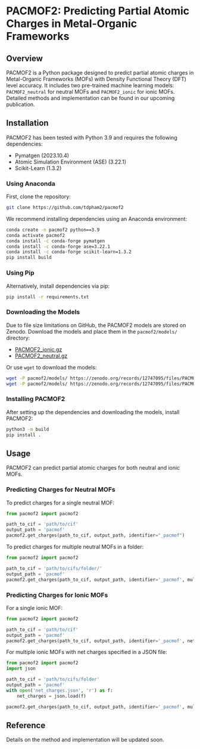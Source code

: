 # PACMOF2: Predicting Partial Atomic Charges in Metal-Organic Frameworks

## Overview
PACMOF2 is a Python package designed to predict partial atomic charges in Metal-Organic Frameworks (MOFs) with Density Functional Theory (DFT) level accuracy. It includes two pre-trained machine learning models: `PACMOF2_neutral` for neutral MOFs and `PACMOF2_ionic` for ionic MOFs. Detailed methods and implementation can be found in our upcoming publication.

## Installation
PACMOF2 has been tested with Python 3.9 and requires the following dependencies:

- Pymatgen (2023.10.4)
- Atomic Simulation Environment (ASE) (3.22.1)
- Scikit-Learn (1.3.2)

### Using Anaconda
First, clone the repository:
```bash
git clone https://github.com/tdpham2/pacmof2
```

We recommend installing dependencies using an Anaconda environment:

```bash
conda create -n pacmof2 python==3.9
conda activate pacmof2
conda install -c conda-forge pymatgen
conda install -c conda-forge ase=3.22.1
conda install -c conda-forge scikit-learn=1.3.2
pip install build
```

### Using Pip
Alternatively, install dependencies via pip:

```bash
pip install -r requirements.txt
```

### Downloading the Models
Due to file size limitations on GitHub, the PACMOF2 models are stored on Zenodo. Download the models and place them in the `pacmof2/models/` directory:

- [PACMOF2_ionic.gz](https://zenodo.org/records/12747095/files/PACMOF2_ionic.gz)
- [PACMOF2_neutral.gz](https://zenodo.org/records/12747095/files/PACMOF2_neutral.gz)

Or use `wget` to download the models:

```bash
wget -P pacmof2/models/ https://zenodo.org/records/12747095/files/PACMOF2_ionic.gz
wget -P pacmof2/models/ https://zenodo.org/records/12747095/files/PACMOF2_neutral.gz
```

### Installing PACMOF2
After setting up the dependencies and downloading the models, install PACMOF2:

```bash
python3 -m build
pip install .
```

## Usage
PACMOF2 can predict partial atomic charges for both neutral and ionic MOFs.

### Predicting Charges for Neutral MOFs
To predict charges for a single neutral MOF:

```python
from pacmof2 import pacmof2

path_to_cif = 'path/to/cif'
output_path = 'pacmof'
pacmof2.get_charges(path_to_cif, output_path, identifier="_pacmof")
```

To predict charges for multiple neutral MOFs in a folder:

```python
from pacmof2 import pacmof2

path_to_cif = 'path/to/cifs/folder/'
output_path = 'pacmof'
pacmof2.get_charges(path_to_cif, output_path, identifier='_pacmof', multiple_cifs=True)
```

### Predicting Charges for Ionic MOFs
For a single ionic MOF:

```python
from pacmof2 import pacmof2

path_to_cif = 'path/to/cif'
output_path = 'pacmof'
pacmof2.get_charges(path_to_cif, output_path, identifier='_pacmof', net_charge=-2)
```

For multiple ionic MOFs with net charges specified in a JSON file:

```python
from pacmof2 import pacmof2
import json

path_to_cif = 'path/to/cifs/folder'
output_path = 'pacmof'
with open('net_charges.json', 'r') as f:
    net_charges = json.load(f)

pacmof2.get_charges(path_to_cif, output_path, identifier='_pacmof', multiple_cifs=True, net_charge=net_charges)
```

## Reference
Details on the method and implementation will be updated soon.
